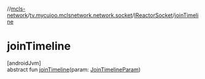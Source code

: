 //[mcls-network](../../../index.md)/[tv.mycujoo.mclsnetwork.network.socket](../index.md)/[IReactorSocket](index.md)/[joinTimeline](join-timeline.md)

# joinTimeline

[androidJvm]\
abstract fun [joinTimeline](join-timeline.md)(param: [JoinTimelineParam](../../tv.mycujoo.mclsnetwork.model/-join-timeline-param/index.md))

